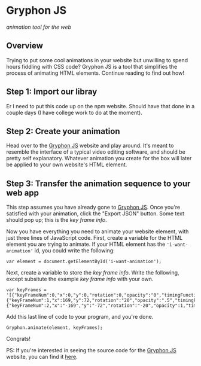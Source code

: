 # Gryphon JS
_animation tool for the web_

## Overview
Trying to put some cool animations in your website but unwilling to spend hours fiddling with CSS code?
Gryphon JS is a tool that simplifies the process of animating HTML elements. Continue reading to find out how!

## Step 1: Import our libray
Er I need to put this code up on the npm website. Should have that done in a couple days (I have college work to do at the moment).

## Step 2: Create your animation
Head over to the [Gryphon JS](https://gryphonjs.herokuapp.com) website and play around. It's meant to resemble the interface of a typical
video editing software, and should be pretty self explanatory. Whatever animation you create for the box will later be applied to your own 
website's HTML element.

## Step 3: Transfer the animation sequence to your web app
This step assumes you have already gone to [Gryphon JS](https://gryphonjs.herokuapp.com). Once you're satisfied with your animation, click
the "Export JSON" button. Some text should pop up; this is the *key frame info*.

Now you have everything you need to animate your website element, with just three lines of JavaScript code. 
First, create a variable for the HTML element you are trying to animate. If your HTML element has the `'i-want-animation'` id, you could 
write the following:

`var element = document.getElementById('i-want-animation');`

Next, create a variable to store the *key frame info*. Write the following, except subsitute the example *key frame info* with your own.

```
var keyFrames = '[{"keyFrameNum":0,"x":0,"y":0,"rotation":0,"opacity":"0","timingFunction":"Linear","timestamp":0},{"keyFrameNum":1,"x":169,"y":72,"rotation":"20","opacity":".5","timingFunction":"Linear","timestamp":606},{"keyFrameNum":2,"x":"-169","y":"-72","rotation":"-20","opacity":1,"timingFunction":"Linear","timestamp":1206.4856643646121}]';
```

Add this last line of code to your program, and you're done.

`Gryphon.animate(element, keyFrames);`

Congrats!

PS: If you're interested in seeing the source code for the [Gryphon JS](https://gryphonjs.herokuapp.com) website, you can find it 
[here](https://github.com/ishaanj1/gryphonjs-app).
